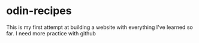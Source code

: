 # odin-recipes

This is my first attempt at building a website with everything I've learned so far. I need more practice with github
